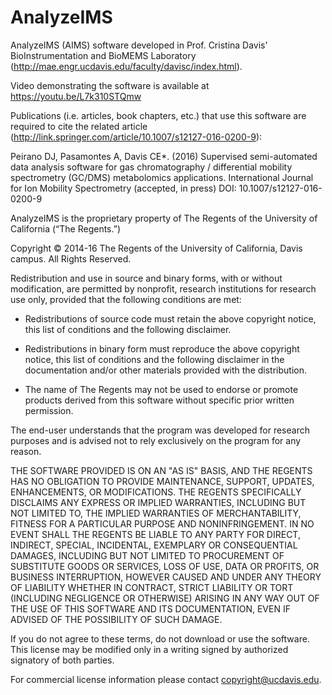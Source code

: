 # AnalyzeIMS
AnalyzeIMS (AIMS) software developed in Prof. Cristina Davis' BioInstrumentation and BioMEMS Laboratory (http://mae.engr.ucdavis.edu/faculty/davisc/index.html). 

Video demonstrating the software is available at https://youtu.be/L7k310STQmw




Publications (i.e. articles, book chapters, etc.) that use this software are required to cite the related article (http://link.springer.com/article/10.1007/s12127-016-0200-9):  

Peirano DJ, Pasamontes A, Davis CE*. (2016) Supervised semi-automated data analysis software for gas chromatography / differential mobility spectrometry (GC/DMS) metabolomics applications.  International Journal for Ion Mobility Spectrometry (accepted, in press)  DOI: 10.1007/s12127-016-0200-9





AnalyzeIMS is the proprietary property of The Regents of the University of California (“The Regents.”)

Copyright © 2014-16 The Regents of the University of California, Davis campus. All Rights Reserved.

Redistribution and use in source and binary forms, with or without modification, are permitted by nonprofit, research institutions for research use only, provided that the following conditions are met:

- Redistributions of source code must retain the above copyright notice, this list of conditions and the following disclaimer.

- Redistributions in binary form must reproduce the above copyright notice, this list of conditions and the following disclaimer in the documentation and/or other materials provided with the distribution.

- The name of The Regents may not be used to endorse or promote products derived from this software without specific prior written permission.

The end-user understands that the program was developed for research purposes and is advised not to rely exclusively on the program for any reason.

THE SOFTWARE PROVIDED IS ON AN "AS IS" BASIS, AND THE REGENTS HAS NO OBLIGATION TO PROVIDE MAINTENANCE, SUPPORT, UPDATES, ENHANCEMENTS, OR MODIFICATIONS. THE REGENTS SPECIFICALLY DISCLAIMS ANY EXPRESS OR IMPLIED WARRANTIES, INCLUDING BUT NOT LIMITED TO, THE IMPLIED WARRANTIES OF MERCHANTABILITY, FITNESS FOR A PARTICULAR PURPOSE AND NONINFRINGEMENT. IN NO EVENT SHALL THE REGENTS BE LIABLE TO ANY PARTY FOR DIRECT, INDIRECT, SPECIAL, INCIDENTAL, EXEMPLARY OR CONSEQUENTIAL DAMAGES, INCLUDING BUT NOT LIMITED TO PROCUREMENT OF SUBSTITUTE GOODS OR SERVICES, LOSS OF USE, DATA OR PROFITS, OR BUSINESS INTERRUPTION, HOWEVER CAUSED AND UNDER ANY THEORY OF LIABILITY WHETHER IN CONTRACT, STRICT LIABILITY OR TORT (INCLUDING NEGLIGENCE OR OTHERWISE) ARISING IN ANY WAY OUT OF THE USE OF THIS SOFTWARE AND ITS DOCUMENTATION, EVEN IF ADVISED OF THE POSSIBILITY OF SUCH DAMAGE.

If you do not agree to these terms, do not download or use the software. This license may be modified only in a writing signed by authorized signatory of both parties.

For commercial license information please contact copyright@ucdavis.edu.
